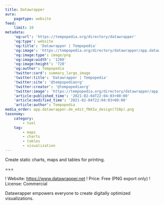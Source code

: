 ```yaml
---
title: Datawrapper
aura:
    pagetype: website
feed:
    limit: 10
metadata:
    'og:url': 'https://tempopedia.org/directory/datawrapper'
    'og:type': website
    'og:title': 'Datawrapper | Tempopedia'
    'og:image': 'https://tempopedia.org/directory/datawrapper/app.datawrapper.de_edit_fNXIw_design(720p).png'
    'og:image:type': image/png
    'og:image:width': '1280'
    'og:image:height': '720'
    'og:author': Tempopedia
    'twitter:card': summary_large_image
    'twitter:title': 'Datawrapper | Tempopedia'
    'twitter:site': '@tempopediaorg'
    'twitter:creator': '@tempopediaorg'
    'twitter:image': 'https://tempopedia.org/directory/datawrapper/app.datawrapper.de_edit_fNXIw_design(720p).png'
    'article:published_time': '2021-02-04T22:04:03+00:00'
    'article:modified_time': '2021-02-04T22:04:03+00:00'
    'article:author': Tempopedia
media_order: app.datawrapper.de_edit_fNXIw_design(720p).png
taxonomy:
    category:
        - tool
    tag:
        - maps
        - charts
        - tables
        - visualization
---
```


Create static charts, maps and tables for printing.

===

! Website: https://www.datawrapper.net
! Price: Free (PNG export only)
! License: Commercial

Datawrapper empowers everyone to create digitally optimized visualizations.